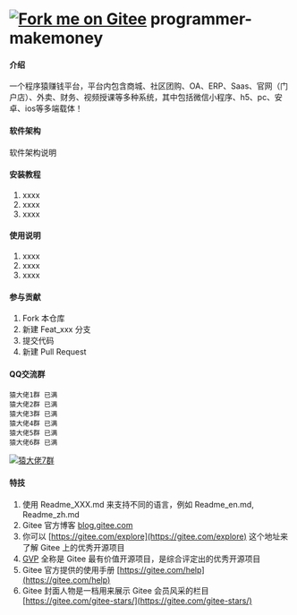 # <a href='https://gitee.com/hongyanli_admin/programmer-makemoney'><img src='https://gitee.com/hongyanli_admin/programmer-makemoney/widgets/widget_5.svg' alt='Fork me on Gitee'></img></a>     programmer-makemoney  

#### 介绍 
一个程序猿赚钱平台，平台内包含商城、社区团购、OA、ERP、Saas、官网（门户店）、外卖、财务、视频授课等多种系统，其中包括微信小程序、h5、pc、安卓、ios等多端载体！
    

#### 软件架构
软件架构说明


#### 安装教程

1.  xxxx
2.  xxxx
3.  xxxx

#### 使用说明

1.  xxxx
2.  xxxx
3.  xxxx

#### 参与贡献

1.  Fork 本仓库
2.  新建 Feat_xxx 分支
3.  提交代码
4.  新建 Pull Request

#### QQ交流群
    猿大佬1群 已满
    猿大佬2群 已满
    猿大佬3群 已满
    猿大佬4群 已满
    猿大佬5群 已满
    猿大佬6群 已满
 <a target="_blank" href="https://qm.qq.com/cgi-bin/qm/qr?k=ZAbazRyv3ggNdNAJdZl5Wnw46X5nKm2B&jump_from=webapi"><img border="0" src="//pub.idqqimg.com/wpa/images/group.png" alt="猿大佬7群" title="猿大佬7群"></a>   

#### 特技

1.  使用 Readme\_XXX.md 来支持不同的语言，例如 Readme\_en.md, Readme\_zh.md
2.  Gitee 官方博客 [blog.gitee.com](https://blog.gitee.com)
3.  你可以 [https://gitee.com/explore](https://gitee.com/explore) 这个地址来了解 Gitee 上的优秀开源项目
4.  [GVP](https://gitee.com/gvp) 全称是 Gitee 最有价值开源项目，是综合评定出的优秀开源项目
5.  Gitee 官方提供的使用手册 [https://gitee.com/help](https://gitee.com/help)
6.  Gitee 封面人物是一档用来展示 Gitee 会员风采的栏目 [https://gitee.com/gitee-stars/](https://gitee.com/gitee-stars/)
